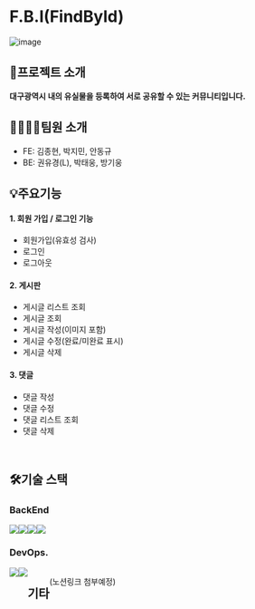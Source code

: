 # F.B.I(FindById)
![image](https://user-images.githubusercontent.com/107821779/211862597-19e62950-51a5-4aaf-b0e8-ab83e9627c60.png)


## 📢프로젝트 소개
**대구광역시 내의 유실물을 등록하여 서로 공유할 수 있는 커뮤니티입니다.**

## 👨‍👩‍👧‍👦팀원 소개
- FE: 김종현, 박지민, 안동규
- BE: 권유경(L), 박태웅, 방기웅

## 💡주요기능

#### 1. 회원 가입 / 로그인 기능
   * 회원가입(유효성 검사)
   * 로그인
   * 로그아웃

#### 2. 게시판
   * 게시글 리스트 조회
   * 게시글 조회
   * 게시글 작성(이미지 포함)
   * 게시글 수정(완료/미완료 표시)
   * 게시글 삭제
   
#### 3. 댓글
   * 댓글 작성
   * 댓글 수정
   * 댓글 리스트 조회
   * 댓글 삭제

<br/>

## 🛠️기술 스택

### BackEnd
<div style="display: flex">
<img src="https://img.shields.io/badge/Spring-6DB33F?style=for-the-badge&logo=Spring&logoColor=white">
<img src="https://img.shields.io/badge/SpringBoot-6DB33F?style=for-the-badge&logo=SpringBoot&logoColor=white">
<img src="https://img.shields.io/badge/SpringSecurity-6DB33F?style=for-the-badge&logo=SpringSecurity&logoColor=white">
<img src="https://img.shields.io/badge/JSON Web Tokens-000000?style=for-the-badge&logo=JSON Web Tokens&logoColor=white">
</div>

### DevOps.
<div style="display: flex">
<img src="https://img.shields.io/badge/Amazon S3-569A31?style=for-the-badge&logo=Amazon S3&logoColor=white">
<img src="https://img.shields.io/badge/MySQL-4479A1?style=for-the-badge&logo=MySQL&logoColor=white">

## 기타
(노션링크 첨부예정)
